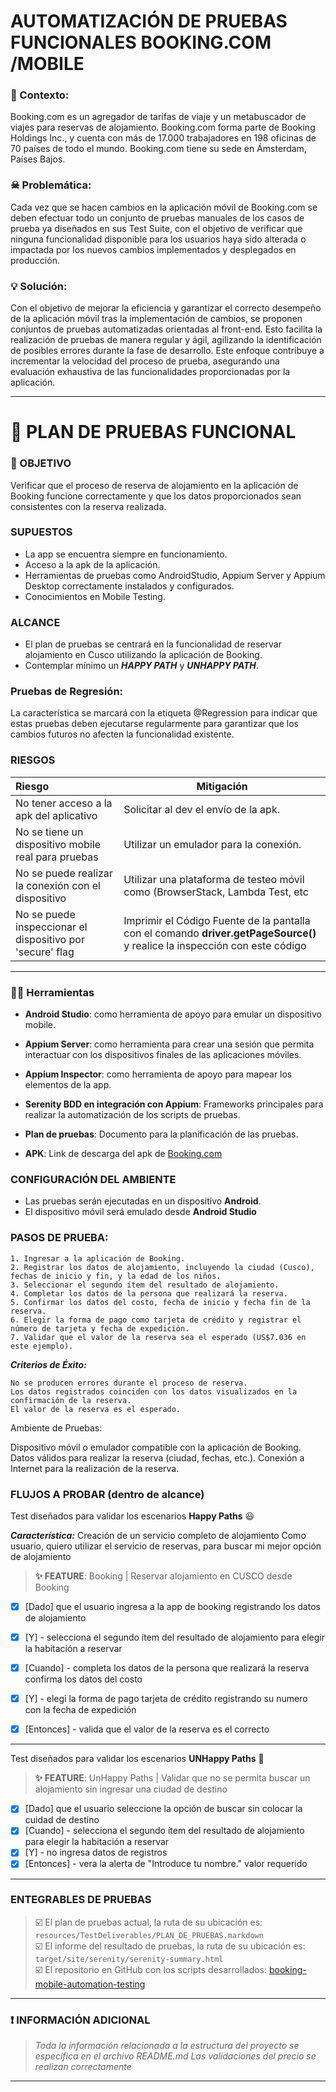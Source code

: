 # AUTOMATIZACIÓN DE PRUEBAS FUNCIONALES BOOKING.COM /MOBILE

### 📄 Contexto:

Booking.com es un agregador de tarifas de viaje y un metabuscador de viajes para reservas de
alojamiento. Booking.com forma parte de Booking Holdings Inc., y cuenta con más de 17.000 trabajadores
en 198 oficinas de 70 países de todo el mundo. Booking.com tiene su sede en Ámsterdam, Países Bajos.

### ☠ Problemática:

Cada vez que se hacen cambios en la aplicación móvil de Booking.com se deben efectuar todo un conjunto
de pruebas manuales de los casos de prueba ya diseñados en sus Test Suite, con el objetivo de verificar
que ninguna funcionalidad disponible para los usuarios haya sido alterada o impactada por los nuevos
cambios implementados y desplegados en producción.

### 💡 Solución:

Con el objetivo de mejorar la eficiencia y garantizar el correcto desempeño de la aplicación móvil 
tras la implementación de cambios, se proponen conjuntos de pruebas automatizadas orientadas al front-end. 
Esto facilita la realización de pruebas de manera regular y ágil, agilizando la identificación de posibles 
errores durante la fase de desarrollo. Este enfoque contribuye a incrementar la velocidad del proceso de prueba, 
asegurando una evaluación exhaustiva de las funcionalidades proporcionadas por la aplicación.

***

# 🤖 PLAN DE PRUEBAS FUNCIONAL




### 🎯 OBJETIVO

Verificar que el proceso de reserva de alojamiento en la aplicación de Booking funcione correctamente y que 
los datos proporcionados sean consistentes con la reserva realizada.

### SUPUESTOS

* La app se encuentra siempre en funcionamiento.
* Acceso a la apk de la aplicación.
* Herramientas de pruebas como AndroidStudio, Appium Server y Appium Desktop correctamente instalados y configurados.
* Conocimientos en Mobile Testing.

### ALCANCE

* El plan de pruebas se centrará en la funcionalidad de reservar alojamiento en 
Cusco utilizando la aplicación de Booking.
* Contemplar mínimo un **_HAPPY PATH_** y **_UNHAPPY PATH_**.


### Pruebas de Regresión:
La característica se marcará con la etiqueta @Regression para indicar que 
estas pruebas deben ejecutarse regularmente para garantizar que los cambios 
futuros no afecten la funcionalidad existente.
### RIESGOS

| Riesgo                                                    | Mitigación                                                                                                             |
|:----------------------------------------------------------|------------------------------------------------------------------------------------------------------------------------|
| No tener acceso a la apk del aplicativo                   | Solicitar al dev el envío de la apk.                                                                                   |
| No se tiene un dispositivo mobile real para pruebas       | Utilizar un emulador para la conexión.                                                                                 |
| No se puede realizar la conexión con el dispositivo       | Utilizar una plataforma de testeo móvil como (BrowserStack, Lambda Test, etc                                           |
| No se puede inspeccionar el dispositivo por 'secure' flag | Imprimir el Código Fuente de la pantalla con el comando **driver.getPageSource()** y realice la inspección con este código |

***

### 👨‍💻 Herramientas

* **Android Studio**: como herramienta de apoyo para emular un dispositivo mobile.
* **Appium Server**: como herramienta para crear una sesión que permita interactuar con los dispositivos finales de las aplicaciones móviles.
* **Appium Inspector**: como herramienta de apoyo para mapear los elementos de la app. 

* **Serenity BDD en integración con Appium**: Frameworks principales para realizar la automatización de los
  scripts de pruebas.
* **Plan de pruebas**: Documento para la planificación de las pruebas.
* **APK**: Link de descarga del apk de [Booking.com](https://drive.google.com/file/d/1ruY_5qcqWlsE3-W3rgXpFyyMiO59wFUc/view?usp=sharing)

### CONFIGURACIÓN DEL AMBIENTE

* Las pruebas serán ejecutadas en un dispositivo **Android**.
* El dispositivo móvil será emulado desde **Android Studio**


### PASOS DE PRUEBA:

    1. Ingresar a la aplicación de Booking.
    2. Registrar los datos de alojamiento, incluyendo la ciudad (Cusco), fechas de inicio y fin, y la edad de los niños.
    3. Seleccionar el segundo ítem del resultado de alojamiento.
    4. Completar los datos de la persona que realizará la reserva.
    5. Confirmar los datos del costo, fecha de inicio y fecha fin de la reserva.
    6. Elegir la forma de pago como tarjeta de crédito y registrar el número de tarjeta y fecha de expedición.
    7. Validar que el valor de la reserva sea el esperado (US$7.036 en este ejemplo).

***Criterios de Éxito:***

    No se producen errores durante el proceso de reserva.
    Los datos registrados coinciden con los datos visualizados en la confirmación de la reserva.
    El valor de la reserva es el esperado.

Ambiente de Pruebas:

Dispositivo móvil o emulador compatible con la aplicación de Booking.
Datos válidos para realizar la reserva (ciudad, fechas, etc.).
Conexión a Internet para la realización de la reserva.

### FLUJOS A PROBAR (dentro de alcance)

Test diseñados para validar los escenarios **Happy Paths** 😃

***Característica:*** Creación de un servicio completo de alojamiento
Como usuario, quiero utilizar el servicio de reservas, para buscar mi mejor opción de alojamiento

> **✨ FEATURE**: Booking | Reservar alojamiento en CUSCO desde Booking
- [x] [Dado] que el usuario ingresa a la app de booking registrando los datos de alojamiento

- [x] [Y] - selecciona el segundo ítem del resultado de alojamiento para elegir la habitación a reservar

- [x] [Cuando] - completa los datos de la persona que realizará la reserva confirma los datos del costo

- [x] [Y] - elegi la forma de pago tarjeta de crédito registrando su numero con la fecha de expedición
- [x] [Entonces] - valida que el valor de la reserva es el correcto
***

Test diseñados para validar los escenarios **UNHappy Paths** 🤡

> **✨ FEATURE**: UnHappy Paths | Validar que no se permita buscar un alojamiento sin ingresar una ciudad de destino
- [x] [Dado] que el usuario seleccione la opción de buscar sin colocar la cuidad de destino
- [x] [Cuando] - selecciona el segundo ítem del resultado de alojamiento para elegir la habitación a reservar
- [x] [Y] - no ingresa datos de registros
- [x] [Entonces] - vera la alerta de "Introduce tu nombre." valor requerido
***


### ENTEGRABLES DE PRUEBAS

> ☑️ El plan de pruebas actual, la ruta de su ubicación es: `resources/TestDeliverables/PLAN_DE_PRUEBAS.markdown`  
> ☑️ El informe del resultado de pruebas, la ruta de su ubicación es: `target/site/serenity/serenity-summary.html`   
> ☑️ El repositorio en GitHub con los scripts
> desarrollados: [booking-mobile-automation-testing](https://github.com/osborrero/reto_tecnico_mobile.git)
***

### ❗ INFORMACIÓN ADICIONAL

> *Toda la información relacionada a la estructura del proyecto se especifica en el archivo README.md*
> *Las validaciones del precio se realizan correctamente*
***